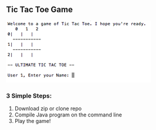 ## Tic Tac Toe Game
![Alt text](TicTacToeScreenShot.png)

### 3 Simple Steps:
1. Download zip or clone repo
2. Compile Java program on the command line
3. Play the game!